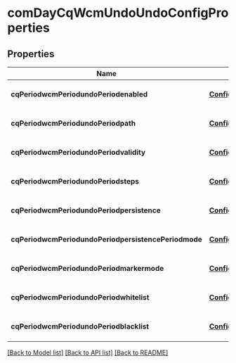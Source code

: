 # comDayCqWcmUndoUndoConfigProperties

## Properties
Name | Type | Description | Notes
------------ | ------------- | ------------- | -------------
**cqPeriodwcmPeriodundoPeriodenabled** | [**ConfigNodePropertyBoolean**](ConfigNodePropertyBoolean.md) |  | [optional] [default to null]
**cqPeriodwcmPeriodundoPeriodpath** | [**ConfigNodePropertyString**](ConfigNodePropertyString.md) |  | [optional] [default to null]
**cqPeriodwcmPeriodundoPeriodvalidity** | [**ConfigNodePropertyInteger**](ConfigNodePropertyInteger.md) |  | [optional] [default to null]
**cqPeriodwcmPeriodundoPeriodsteps** | [**ConfigNodePropertyInteger**](ConfigNodePropertyInteger.md) |  | [optional] [default to null]
**cqPeriodwcmPeriodundoPeriodpersistence** | [**ConfigNodePropertyString**](ConfigNodePropertyString.md) |  | [optional] [default to null]
**cqPeriodwcmPeriodundoPeriodpersistencePeriodmode** | [**ConfigNodePropertyBoolean**](ConfigNodePropertyBoolean.md) |  | [optional] [default to null]
**cqPeriodwcmPeriodundoPeriodmarkermode** | [**ConfigNodePropertyString**](ConfigNodePropertyString.md) |  | [optional] [default to null]
**cqPeriodwcmPeriodundoPeriodwhitelist** | [**ConfigNodePropertyArray**](ConfigNodePropertyArray.md) |  | [optional] [default to null]
**cqPeriodwcmPeriodundoPeriodblacklist** | [**ConfigNodePropertyArray**](ConfigNodePropertyArray.md) |  | [optional] [default to null]

[[Back to Model list]](../README.md#documentation-for-models) [[Back to API list]](../README.md#documentation-for-api-endpoints) [[Back to README]](../README.md)


